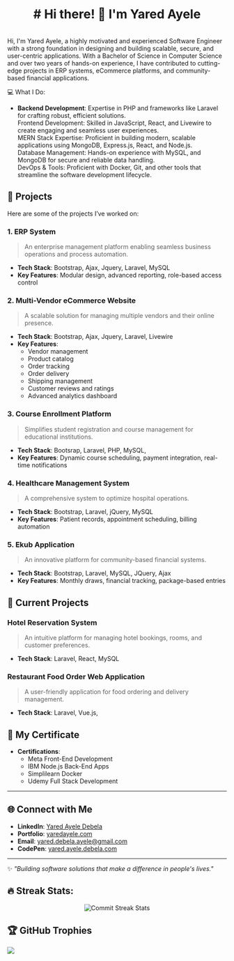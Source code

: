 <div align="center"><h1># Hi there! 👋 I'm Yared Ayele</h1></div>
<br>
Hi, I'm Yared Ayele, a highly motivated and experienced Software Engineer with a strong foundation in designing and building scalable, secure, and user-centric applications. With a Bachelor of Science in Computer Science and over two years of hands-on experience, I have contributed to cutting-edge projects in ERP systems, eCommerce platforms, and community-based financial applications.

💻 What I Do:

- **Backend Development**: Expertise in PHP and frameworks like Laravel for crafting robust, efficient solutions. <br>
Frontend Development: Skilled in JavaScript, React, and Livewire to create engaging and seamless user experiences.<br>
MERN Stack Expertise: Proficient in building modern, scalable applications using MongoDB, Express.js, React, and Node.js.<br>
Database Management: Hands-on experience with MySQL, and MongoDB for secure and reliable data handling.<br>
DevOps & Tools: Proficient with Docker, Git, and other tools that streamline the software development lifecycle.<br>

## 🚀 Projects  
Here are some of the projects I’ve worked on:  

### **1. ERP System**  
> An enterprise management platform enabling seamless business operations and process automation.  
- **Tech Stack**: Bootstrap, Ajax, Jquery, Laravel, MySQL  
- **Key Features**: Modular design, advanced reporting, role-based access control  

### **2. Multi-Vendor eCommerce Website**  
> A scalable solution for managing multiple vendors and their online presence.  
- **Tech Stack**:  Bootstrap, Ajax, Jquery, Laravel, Livewire
- **Key Features**:  
  - Vendor management  
  - Product catalog  
  - Order tracking  
  - Order delivery  
  - Shipping management  
  - Customer reviews and ratings  
  - Advanced analytics dashboard  

### **3. Course Enrollment Platform**  
> Simplifies student registration and course management for educational institutions.  
- **Tech Stack**: Bootsrap, Laravel, PHP, MySQL,  
- **Key Features**: Dynamic course scheduling, payment integration, real-time notifications  

### **4. Healthcare Management System**  
> A comprehensive system to optimize hospital operations.  
- **Tech Stack**: Bootstrap, Laravel, jQuery, MySQL  
- **Key Features**: Patient records, appointment scheduling, billing automation  

### **5. Ekub Application**  
> An innovative platform for community-based financial systems.  
- **Tech Stack**: Bootstrap, Laravel, MySQL, JQuery, Ajax  
- **Key Features**: Monthly draws, financial tracking, package-based entries  

## 💼 Current Projects  

### **Hotel Reservation System**  
> An intuitive platform for managing hotel bookings, rooms, and customer preferences.  
- **Tech Stack**: Laravel, React, MySQL  

### **Restaurant Food Order Web Application**  
> A user-friendly application for food ordering and delivery management.  
- **Tech Stack**: Laravel, Vue.js,  

## 🌟 My Certificate  
- **Certifications**:  
  - Meta Front-End Development  
  - IBM Node.js Back-End Apps  
  - Simplilearn Docker  
  - Udemy Full Stack Development  
---

## 🌐 Connect with Me  

- **LinkedIn**: [Yared Ayele Debela](https://www.linkedin.com/in/yared-ayele-debela)  
- **Portfolio**: [yaredayele.com](https://yaredayele.com.com)  
- **Email**: [yared.debela.ayele@gmail.com](mailto:yared.debela.ayele@gmail.com)
- **CodePen**: [yared.ayele.debela.com](https://codepen.io/yared-ayele-debela)
---

✨ *"Building software solutions that make a difference in people's lives."*  

## 🔥 Streak Stats:
<div align="center">
  <img src="https://github-readme-streak-stats.herokuapp.com/?user=yared-ayele-debela&theme=radical" alt="Commit Streak Stats" />
</div>


## 🏆 GitHub Trophies
![](https://github-profile-trophy.vercel.app/?username=yared-ayele-debela&theme=dracula&no-frame=false&no-bg=false&margin-w=4)
